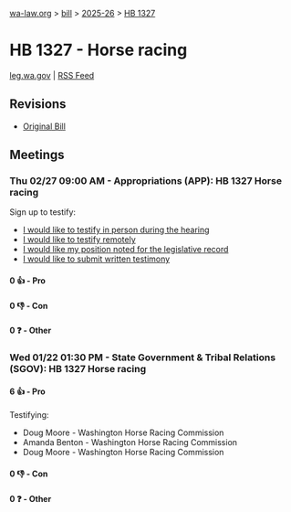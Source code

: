 [wa-law.org](/) > [bill](/bill/) > [2025-26](/bill/2025-26/) > [HB 1327](/bill/2025-26/hb/1327/)

# HB 1327 - Horse racing
[leg.wa.gov](https://app.leg.wa.gov/billsummary?BillNumber=1327&Year=2025&Initiative=false) | [RSS Feed](./rss.xml)

## Revisions
* [Original Bill](1/)

## Meetings
### Thu 02/27 09:00 AM - Appropriations (APP): HB 1327 Horse racing
Sign up to testify:
* [I would like to testify in person during the hearing](https://app.leg.wa.gov/csi/Testifier/Add?chamber=House&mId=32909&aId=165221&caId=26244&tId=1)
* [I would like to testify remotely](https://app.leg.wa.gov/csi/Testifier/Add?chamber=House&mId=32909&aId=165221&caId=26244&tId=2)
* [I would like my position noted for the legislative record](https://app.leg.wa.gov/csi/Testifier/Add?chamber=House&mId=32909&aId=165221&caId=26244&tId=3)
* [I would like to submit written testimony](https://app.leg.wa.gov/csi/Testifier/Add?chamber=House&mId=32909&aId=165221&caId=26244&tId=4)

#### 0 👍 - Pro

#### 0 👎 - Con

#### 0 ❓ - Other

### Wed 01/22 01:30 PM - State Government & Tribal Relations (SGOV): HB 1327 Horse racing
#### 6 👍 - Pro
Testifying:
* Doug Moore - Washington Horse Racing Commission
* Amanda Benton - Washington Horse Racing Commission
* Doug Moore - Washington Horse Racing Commission

#### 0 👎 - Con

#### 0 ❓ - Other
